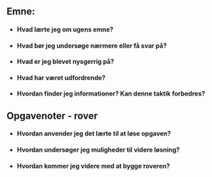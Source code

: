 ## Emne:

* #### Hvad lærte jeg om ugens emne?

* #### Hvad bør jeg undersøge nærmere eller få svar på?

* #### Hvad er jeg blevet nysgerrig på?

* #### Hvad har været udfordrende?

* #### Hvordan finder jeg informationer? Kan denne taktik forbedres?

## Opgavenoter - rover

* #### Hvordan anvender jeg det lærte til at løse opgaven?

* #### Hvordan undersøger jeg muligheder til videre løsning?

* #### Hvordan kommer jeg videre med at bygge roveren? 